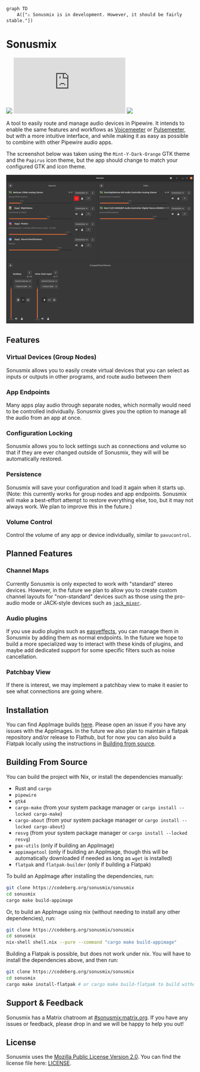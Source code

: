 ```mermaid
graph TD
    A(["⚠️ Sonusmix is in development. However, it should be fairly stable."])
```

# Sonusmix

[![](https://ci.codeberg.org/api/badges/13704/status.svg)](https://ci.codeberg.org/repos/13704) [![](https://img.shields.io/matrix/sonusmix%3Amatrix.org
)](https://matrix.to/#/#sonusmix:matrix.org) [![](https://img.shields.io/badge/mirror-GitHub-white
)](https://github.com/sonusmix/sonusmix)

A tool to easily route and manage audio devices in Pipewire. It intends to enable the same features and workflows as [Voicemeeter](https://vb-audio.com/Voicemeeter/) or [Pulsemeeter](https://github.com/theRealCarneiro/pulsemeeter), but with a more intuitive interface, and while making it as easy as possible to combine with other Pipewire audio apps.


The screenshot below was taken using the `Mint-Y-Dark-Orange` GTK theme and the `Papirus` icon theme, but the app should change to match your configured GTK and icon theme.

![Screenshot of Sonusmix](assets/readme/sonusmix1.png)

## Features

### Virtual Devices (Group Nodes)
Sonusmix allows you to easily create virtual devices that you can select as inputs or outputs in other programs, and route audio between them

### App Endpoints
Many apps play audio through separate nodes, which normally would need to be controlled individually. Sonusmix gives you the option to manage all the audio from an app at once.

### Configuration Locking
Sonusmix allows you to lock settings such as connections and volume so that if they are ever changed outside of Sonusmix, they will will be automatically restored.

### Persistence
Sonusmix will save your configuration and load it again when it starts up. (Note: this currently works for group nodes and app endpoints. Sonusmix will make a best-effort attempt to restore everything else, too, but it may not always work. We plan to improve this in the future.)

### Volume Control
Control the volume of any app or device individually, similar to `pavucontrol`.

## Planned Features

### Channel Maps
Currently Sonusmix is only expected to work with "standard" stereo devices. However, in the future we plan to allow you to create custom channel layouts for "non-standard" devices such as those using the pro-audio mode or JACK-style devices such as [`jack_mixer`](https://github.com/jack-mixer/jack_mixer).

### Audio plugins
If you use audio plugins such as [easyeffects](https://github.com/wwmm/easyeffects), you can manage them in Sonusmix by adding them as normal endpoints. In the future we hope to build a more specialized way to interact with these kinds of plugins, and maybe add dedicated support for some specific filters such as noise cancellation.

### Patchbay View
If there is interest, we may implement a patchbay view to make it easier to see what connections are going where.

## Installation
You can find AppImage builds [here](https://codeberg.org/sonusmix/sonusmix/releases). Please open an issue if you have any issues with the AppImages. In the future we also plan to maintain a flatpak repository and/or release to Flathub, but for now you can also build a Flatpak locally using the instructions in [Building from source](#building-from-source).

## Building From Source
You can build the project with Nix, or install the dependencies manually:
- Rust and `cargo`
- `pipewire`
- `gtk4`
- `cargo-make` (from your system package manager or `cargo install --locked cargo-make`)
- `cargo-about` (from your system package manager or `cargo install --locked cargo-about`)
- `resvg` (from your system package manager or `cargo install --locked resvg`)
- `pax-utils` (only if building an AppImage)
- `appimagetool` (only if building an AppImage, though this will be automatically downloaded if needed as long as `wget` is installed)
- `flatpak` and `flatpak-builder` (only if building a Flatpak)

To build an AppImage after installing the dependencies, run:
```bash
git clone https://codeberg.org/sonusmix/sonusmix
cd sonusmix
cargo make build-appimage
```

Or, to build an AppImage using nix (without needing to install any other dependencies), run:
```bash
git clone https://codeberg.org/sonusmix/sonusmix
cd sonusmix
nix-shell shell.nix --pure --command "cargo make build-appimage"
```

Building a Flatpak is possible, but does not work under nix. You will have to install the dependencies above, and then run:
```bash
git clone https://codeberg.org/sonusmix/sonusmix
cd sonusmix
cargo make install-flatpak # or cargo make build-flatpak to build without installing
```

## Support & Feedback
Sonusmix has a Matrix chatroom at [#sonusmix:matrix.org](https://matrix.to/#/#sonusmix:matrix.org). If you have any issues or feedback, please drop in and we will be happy to help you out!

## License

Sonusmix uses the [Mozilla Public License Version 2.0](https://www.tldrlegal.com/license/mozilla-public-license-2-0-mpl-2). You can find the license file here: [LICENSE](LICENSE).
